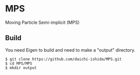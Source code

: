 # MPS
Moving Particle Semi-implicit (MPS)

## Build
You need Eigen to build and need to make a "output" directory.
```shell
$ git clone https://github.com/daichi-ishida/MPS.git
$ cd MPS/MPS
$ mkdir output
```

